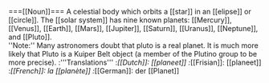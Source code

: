 ===[[Noun]]===
A celestial body which orbits a [[star]] in an [[elipse]] or [[circle]].  The [[solar system]] has nine known planets: [[Mercury]], [[Venus]], [[Earth]], [[Mars]], [[Jupiter]], [[Saturn]], [[Uranus]], [[Neptune]], and [[Pluto]].<br>
''Note:'' Many astronomers doubt that pluto is a real planet. It is much more likely that Pluto is a Kuiper Belt object (a member of the Plutino group to be more precise).
:'''Translations'''
:*[[Dutch]]: [[planeet]]
:*[[Frisian]]: [[planeet]]
:*[[French]]: la [[planète]]
:*[[German]]: der [[Planet]]